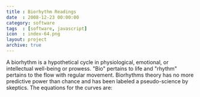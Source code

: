 ```yaml
---
title : Biorhythm Readings
date  : 2008-12-23 00:00:00
category: software
tags  : [software, javascript]
icon  : index-64.png
layout: project
archive: true
---
```

A biorhythm is a hypothetical cycle in physiological, emotional, or intellectual well-being or prowess. "Bio" pertains to life and "rhythm" pertains to the flow with regular movement. Biorhythms theory has no more predictive power than chance and has been labeled a pseudo-science by skeptics.
The equations for the curves are:

<script type="text/javascript">
    window.location = "{{site.url}}/biorhythm";
</script>